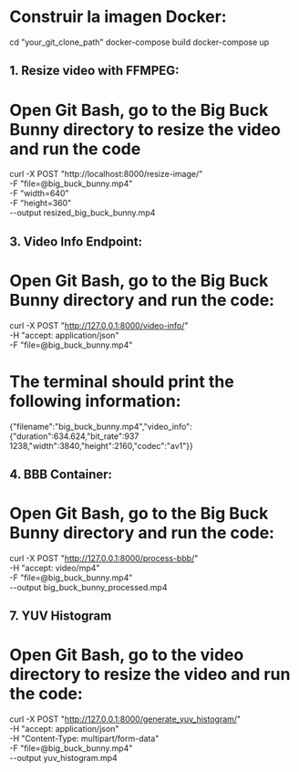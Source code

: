 # Construir la imagen Docker:
cd "your_git_clone_path"
docker-compose build
docker-compose up

## 1. Resize video with FFMPEG:

# Open Git Bash, go to the Big Buck Bunny directory to resize the video and run the code

curl -X POST "http://localhost:8000/resize-image/" \
-F "file=@big_buck_bunny.mp4" \
-F "width=640" \
-F "height=360" \
--output resized_big_buck_bunny.mp4

## 3. Video Info Endpoint:

# Open Git Bash, go to the Big Buck Bunny directory and run the code:
curl -X POST "http://127.0.0.1:8000/video-info/" \
  -H "accept: application/json" \
  -F "file=@big_buck_bunny.mp4"
  
# The terminal should print the following information:
{"filename":"big_buck_bunny.mp4","video_info":{"duration":634.624,"bit_rate":937
1238,"width":3840,"height":2160,"codec":"av1"}}


## 4. BBB Container:

# Open Git Bash, go to the Big Buck Bunny directory and run the code:

curl -X POST "http://127.0.0.1:8000/process-bbb/" \
  -H "accept: video/mp4" \
  -F "file=@big_buck_bunny.mp4" \
  --output big_buck_bunny_processed.mp4
  

## 7. YUV Histogram

# Open Git Bash, go to the video directory to resize the video and run the code:

curl -X POST "http://127.0.0.1:8000/generate_yuv_histogram/" \
     -H "accept: application/json" \
     -H "Content-Type: multipart/form-data" \
     -F "file=@big_buck_bunny.mp4" \
     --output yuv_histogram.mp4




